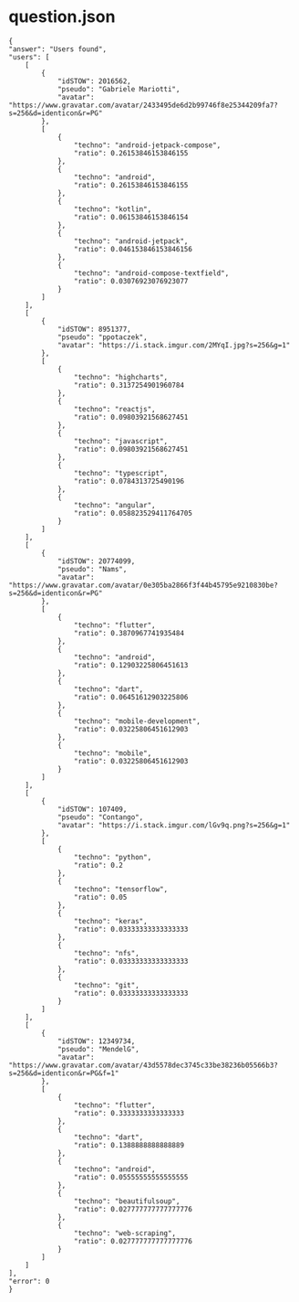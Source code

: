 # question.json
>
    {
	"answer": "Users found",
	"users": [
		[
			{
				"idSTOW": 2016562,
				"pseudo": "Gabriele Mariotti",
				"avatar": "https://www.gravatar.com/avatar/2433495de6d2b99746f8e25344209fa7?s=256&d=identicon&r=PG"
			},
			[
				{
					"techno": "android-jetpack-compose",
					"ratio": 0.26153846153846155
				},
				{
					"techno": "android",
					"ratio": 0.26153846153846155
				},
				{
					"techno": "kotlin",
					"ratio": 0.06153846153846154
				},
				{
					"techno": "android-jetpack",
					"ratio": 0.046153846153846156
				},
				{
					"techno": "android-compose-textfield",
					"ratio": 0.03076923076923077
				}
			]
		],
		[
			{
				"idSTOW": 8951377,
				"pseudo": "ppotaczek",
				"avatar": "https://i.stack.imgur.com/2MYqI.jpg?s=256&g=1"
			},
			[
				{
					"techno": "highcharts",
					"ratio": 0.3137254901960784
				},
				{
					"techno": "reactjs",
					"ratio": 0.09803921568627451
				},
				{
					"techno": "javascript",
					"ratio": 0.09803921568627451
				},
				{
					"techno": "typescript",
					"ratio": 0.0784313725490196
				},
				{
					"techno": "angular",
					"ratio": 0.058823529411764705
				}
			]
		],
		[
			{
				"idSTOW": 20774099,
				"pseudo": "Nams",
				"avatar": "https://www.gravatar.com/avatar/0e305ba2866f3f44b45795e9210830be?s=256&d=identicon&r=PG"
			},
			[
				{
					"techno": "flutter",
					"ratio": 0.3870967741935484
				},
				{
					"techno": "android",
					"ratio": 0.12903225806451613
				},
				{
					"techno": "dart",
					"ratio": 0.06451612903225806
				},
				{
					"techno": "mobile-development",
					"ratio": 0.03225806451612903
				},
				{
					"techno": "mobile",
					"ratio": 0.03225806451612903
				}
			]
		],
		[
			{
				"idSTOW": 107409,
				"pseudo": "Contango",
				"avatar": "https://i.stack.imgur.com/lGv9q.png?s=256&g=1"
			},
			[
				{
					"techno": "python",
					"ratio": 0.2
				},
				{
					"techno": "tensorflow",
					"ratio": 0.05
				},
				{
					"techno": "keras",
					"ratio": 0.03333333333333333
				},
				{
					"techno": "nfs",
					"ratio": 0.03333333333333333
				},
				{
					"techno": "git",
					"ratio": 0.03333333333333333
				}
			]
		],
		[
			{
				"idSTOW": 12349734,
				"pseudo": "MendelG",
				"avatar": "https://www.gravatar.com/avatar/43d5578dec3745c33be38236b05566b3?s=256&d=identicon&r=PG&f=1"
			},
			[
				{
					"techno": "flutter",
					"ratio": 0.3333333333333333
				},
				{
					"techno": "dart",
					"ratio": 0.1388888888888889
				},
				{
					"techno": "android",
					"ratio": 0.05555555555555555
				},
				{
					"techno": "beautifulsoup",
					"ratio": 0.027777777777777776
				},
				{
					"techno": "web-scraping",
					"ratio": 0.027777777777777776
				}
			]
		]
	],
	"error": 0
    }
>